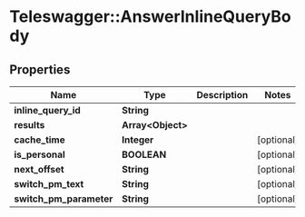 # Teleswagger::AnswerInlineQueryBody

## Properties
Name | Type | Description | Notes
------------ | ------------- | ------------- | -------------
**inline_query_id** | **String** |  | 
**results** | **Array&lt;Object&gt;** |  | 
**cache_time** | **Integer** |  | [optional] 
**is_personal** | **BOOLEAN** |  | [optional] 
**next_offset** | **String** |  | [optional] 
**switch_pm_text** | **String** |  | [optional] 
**switch_pm_parameter** | **String** |  | [optional] 


